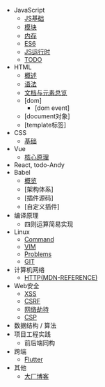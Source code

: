 - JavaScript
  - [JS基础](./docs/javascript/basic.md)
  - [模块](./docs/javascript/module.md)
  - [内存](./docs/javascript/memory.md)
  - [ES6](./docs/javascript/es6.md)
  - [JS运行时](./docs/javascript/runtime.md)
  - [TODO](./docs/javascript/todo.md)
- HTML
  - [概述](./docs/html/html_summary.md)
  - [语法](./docs/html/html_syntax.md)
  - [文档与元素总览](./docs/html/html_element.md)
  - [dom]
    - [dom event]
  - [document对象]
  - [template标签]
- CSS
  - [基础](./docs/css/index.md)
- Vue
  - [核心原理](./docs/vue/core.md)
- React, todo-Andy
- Babel
  - [概览](./docs/babel/babel_summary.md)
  - [架构体系]
  - [插件源码]
  - [自定义插件]
- 编译原理
  - 四则运算简易实现
- Linux
  - [Command](./docs/linux/command.md)
  - [VIM](./docs/linux/vim.md)
  - [Problems](./docs/linux/problems.md)
  - [GIT](./docs/linux/git.md)
- 计算机网络
  - [HTTP(MDN-REFERENCE)](https://developer.mozilla.org/en-US/docs/Web/HTTP)
- Web安全
  - [XSS](https://www.cnblogs.com/meituantech/p/9718677.html)
  - [CSRF](https://www.cnblogs.com/meituantech/p/9777222.html)
  - [网络劫持](http://baijiahao.baidu.com/s?id=1599975025887254147&wfr=spider&for=pc)
  - [CSP](https://developer.mozilla.org/en-US/docs/Web/HTTP/CSP)
- 数据结构 / 算法 
- 项目工程实践 
  - 前后端同构
- 跨端 
  - [Flutter](./docs/kuaduan/flutter.md)
- 其他
  - [大厂博客](./docs/others/blogs.md)
